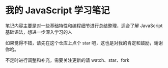 # 我的 JavaScript 学习笔记

笔记内容主要是对一些基础特性和编程细节进行总结整理，适合了解 JavaScript 基础语法，想进一步深入学习的人

如果觉得不错，请先在这个仓库上点个 star 吧，这也是对我的肯定和鼓励，谢谢你哈。

不定时进行调整和补充，需要关注更新的请 watch、star、fork
